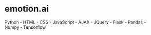 # emotion.ai
Python - HTML - CSS - JavaScript - AJAX - JQuery - Flask - Pandas - Numpy - Tensorflow
